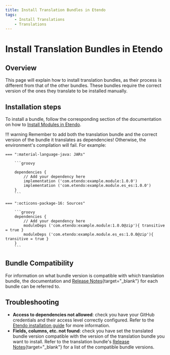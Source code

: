 ```yaml
---
title: Install Translation Bundles in Etendo
tags:
    - Install Translations
    - Translations
---
```


# Install Translation Bundles in Etendo

## Overview
This page will explain how to install translation bundles, as their process is different from that of the other bundles. 
These bundles require the correct version of the ones they translate to be installed manually.

## Installation steps

To install a bundle, follow the corresponding section of the documentation on how to [Install Modules in Etendo](../../../../developer-guide/etendo-classic/getting-started/installation/install-modules-in-etendo.md).

!!! warning
    Remember to add both the translation bundle and the correct version of the bundle it translates as dependencies! Otherwise, the environment's compilation will fail. For example:


    === ":material-language-java: JARs"

        ```groovy

        dependencies {
            // Add your dependency here
            implementation ('com.etendo:example.module:1.0.0')
            implementation ('com.etendo:example.module.es_es:1.0.0')
        }
        ```

    === ":octicons-package-16: Sources"

        ```groovy
        dependencies {
            // Add your dependency here
            moduleDeps ('com.etendo:example.module:1.0.0@zip'){ transitive = true }
            moduleDeps ('com.etendo:example.module.es_es:1.0.0@zip'){ transitive = true }
        }
        ```

## Bundle Compatibility

For information on what bundle version is compatible with which translation bundle, the documentation and [Release Notes](../../../../whats-new/overview.md){target="_blank"} for each bundle can be referred to.

## Troubleshooting

- **Access to dependencies not allowed**: check you have your GitHub credentials and their access level correctly configured. Refer to the [Etendo installation guide](../../../../getting-started/installation.md) for more information.
- **Fields, columns, etc. not found**: check you have set the translated bundle version compatible with the version of the translation bundle you want to install. Refer to the translation bundle's [Release Notes](../../../../whats-new/overview.md){target="_blank"} for a list of the compatible bundle versions.